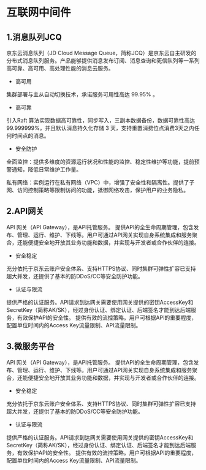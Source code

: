 # 互联网中间件

## 1.消息队列JCQ

京东云消息队列（JD Cloud Message Queue，简称JCQ）是京东云自主研发的分布式消息队列服务。产品能够提供消息发布订阅、消息查询和死信队列等一系列高可靠、高可用、高处理性能的消息云服务。

- 高可用

集群部署与主从自动切换技术，承诺服务可用性高达 99.95% 。

- 高可靠

引入Raft 算法实现数据高可靠性，同步写入，三副本数据备份，数据可靠性高达 99.999999%，并且默认消息持久化存储 3 天，支持重置消费位点消费3天之内任何时间点的消息。

- 安全防护

全面监控：提供多维度的资源运行状况和性能的监控、稳定性维护等功能，提前预警通知，降低日常维护工作量。

私有网络：实例运行在私有网络（VPC）中，增强了安全性和隔离性。提供了子网、访问控制策略等限制访问的功能，抵御网络攻击，保护用户的业务隐私。

## 2.API网关

API 网关（API Gateway），是API托管服务。 提供API的全生命周期管理，包含发布、管理、运行、维护、下线等。用户可通过API网关实现自身系统集成和服务聚合，还能便捷安全地开放其业务功能和数据，并实现与开发者或合作伙伴的连接。

- 安全稳定

充分依托于京东云账户安全体系、支持HTTPS协议、同时集群可弹性扩容已支持超大并发，还提供了基本的防DDoS/CC等安全防护功能。

- 认证与限流

提供严格的认证服务。API请求到达网关需要使用网关提供的密钥AccessKey和SecretKey（简称AK/SK），经过身份认证、绑定认证、后端签名才能到达后端服务，有效保护API的安全性。 提供有效的流控策略。用户可根据API的重要程度，配置单位时间内的Access Key流量限制、API流量限制。


## 3.微服务平台

API 网关（API Gateway），是API托管服务。 提供API的全生命周期管理，包含发布、管理、运行、维护、下线等。用户可通过API网关实现自身系统集成和服务聚合，还能便捷安全地开放其业务功能和数据，并实现与开发者或合作伙伴的连接。

- 安全稳定

充分依托于京东云账户安全体系、支持HTTPS协议、同时集群可弹性扩容已支持超大并发，还提供了基本的防DDoS/CC等安全防护功能。

- 认证与限流

提供严格的认证服务。API请求到达网关需要使用网关提供的密钥AccessKey和SecretKey（简称AK/SK），经过身份认证、绑定认证、后端签名才能到达后端服务，有效保护API的安全性。 提供有效的流控策略。用户可根据API的重要程度，配置单位时间内的Access Key流量限制、API流量限制。
